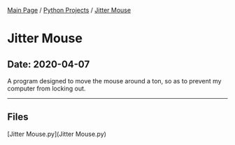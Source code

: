 [Main Page](/) / [Python Projects](/python) / [Jitter Mouse](/python/2020-04-07_Jitter_Mouse)

# Jitter Mouse

## Date: 2020-04-07

A program designed to move the mouse around a ton, so as to prevent my computer from locking out.

-----

## Files

[Jitter Mouse.py](Jitter Mouse.py)